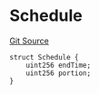 # Schedule
[Git Source](https://github.com/BJustCoin/BJustCoin/blob/e7038856495a90d82d025f98c39648e6605afbeb/src/flatten/ICOManager_flatten.sol)


```solidity
struct Schedule {
    uint256 endTime;
    uint256 portion;
}
```

